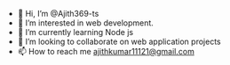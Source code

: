 - 👋 Hi, I’m @Ajith369-ts
- 👀 I’m interested in web development.
- 🌱 I’m currently learning Node js
- 💞️ I’m looking to collaborate on web application projects
- 📫 How to reach me ajithkumar11121@gmail.com
